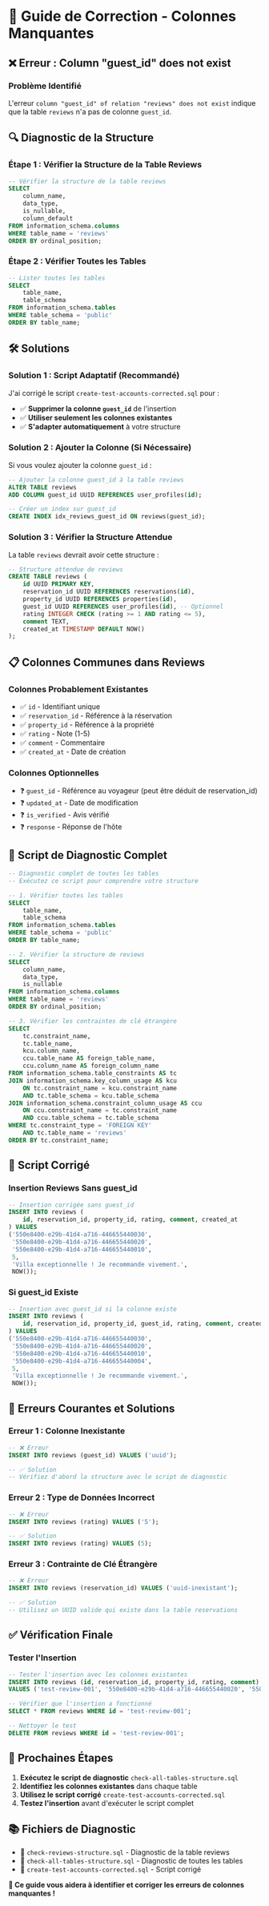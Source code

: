 # 🔧 Guide de Correction - Colonnes Manquantes

## ❌ **Erreur : Column "guest_id" does not exist**

### **Problème Identifié**
L'erreur `column "guest_id" of relation "reviews" does not exist` indique que la table `reviews` n'a pas de colonne `guest_id`.

## 🔍 **Diagnostic de la Structure**

### **Étape 1 : Vérifier la Structure de la Table Reviews**
```sql
-- Vérifier la structure de la table reviews
SELECT 
    column_name, 
    data_type, 
    is_nullable,
    column_default
FROM information_schema.columns 
WHERE table_name = 'reviews' 
ORDER BY ordinal_position;
```

### **Étape 2 : Vérifier Toutes les Tables**
```sql
-- Lister toutes les tables
SELECT 
    table_name,
    table_schema
FROM information_schema.tables 
WHERE table_schema = 'public'
ORDER BY table_name;
```

## 🛠️ **Solutions**

### **Solution 1 : Script Adaptatif (Recommandé)**

J'ai corrigé le script `create-test-accounts-corrected.sql` pour :

- ✅ **Supprimer la colonne `guest_id`** de l'insertion
- ✅ **Utiliser seulement les colonnes existantes**
- ✅ **S'adapter automatiquement** à votre structure

### **Solution 2 : Ajouter la Colonne (Si Nécessaire)**

Si vous voulez ajouter la colonne `guest_id` :

```sql
-- Ajouter la colonne guest_id à la table reviews
ALTER TABLE reviews 
ADD COLUMN guest_id UUID REFERENCES user_profiles(id);

-- Créer un index sur guest_id
CREATE INDEX idx_reviews_guest_id ON reviews(guest_id);
```

### **Solution 3 : Vérifier la Structure Attendue**

La table `reviews` devrait avoir cette structure :

```sql
-- Structure attendue de reviews
CREATE TABLE reviews (
    id UUID PRIMARY KEY,
    reservation_id UUID REFERENCES reservations(id),
    property_id UUID REFERENCES properties(id),
    guest_id UUID REFERENCES user_profiles(id), -- Optionnel
    rating INTEGER CHECK (rating >= 1 AND rating <= 5),
    comment TEXT,
    created_at TIMESTAMP DEFAULT NOW()
);
```

## 📋 **Colonnes Communes dans Reviews**

### **Colonnes Probablement Existantes**
- ✅ `id` - Identifiant unique
- ✅ `reservation_id` - Référence à la réservation
- ✅ `property_id` - Référence à la propriété
- ✅ `rating` - Note (1-5)
- ✅ `comment` - Commentaire
- ✅ `created_at` - Date de création

### **Colonnes Optionnelles**
- ❓ `guest_id` - Référence au voyageur (peut être déduit de reservation_id)
- ❓ `updated_at` - Date de modification
- ❓ `is_verified` - Avis vérifié
- ❓ `response` - Réponse de l'hôte

## 🔧 **Script de Diagnostic Complet**

```sql
-- Diagnostic complet de toutes les tables
-- Exécutez ce script pour comprendre votre structure

-- 1. Vérifier toutes les tables
SELECT 
    table_name,
    table_schema
FROM information_schema.tables 
WHERE table_schema = 'public'
ORDER BY table_name;

-- 2. Vérifier la structure de reviews
SELECT 
    column_name, 
    data_type, 
    is_nullable
FROM information_schema.columns 
WHERE table_name = 'reviews' 
ORDER BY ordinal_position;

-- 3. Vérifier les contraintes de clé étrangère
SELECT 
    tc.constraint_name,
    tc.table_name,
    kcu.column_name,
    ccu.table_name AS foreign_table_name,
    ccu.column_name AS foreign_column_name
FROM information_schema.table_constraints AS tc
JOIN information_schema.key_column_usage AS kcu
    ON tc.constraint_name = kcu.constraint_name
    AND tc.table_schema = kcu.table_schema
JOIN information_schema.constraint_column_usage AS ccu
    ON ccu.constraint_name = tc.constraint_name
    AND ccu.table_schema = tc.table_schema
WHERE tc.constraint_type = 'FOREIGN KEY'
    AND tc.table_name = 'reviews'
ORDER BY tc.constraint_name;
```

## 🎯 **Script Corrigé**

### **Insertion Reviews Sans guest_id**
```sql
-- Insertion corrigée sans guest_id
INSERT INTO reviews (
    id, reservation_id, property_id, rating, comment, created_at
) VALUES
('550e8400-e29b-41d4-a716-446655440030', 
 '550e8400-e29b-41d4-a716-446655440020', 
 '550e8400-e29b-41d4-a716-446655440010', 
 5, 
 'Villa exceptionnelle ! Je recommande vivement.', 
 NOW());
```

### **Si guest_id Existe**
```sql
-- Insertion avec guest_id si la colonne existe
INSERT INTO reviews (
    id, reservation_id, property_id, guest_id, rating, comment, created_at
) VALUES
('550e8400-e29b-41d4-a716-446655440030', 
 '550e8400-e29b-41d4-a716-446655440020', 
 '550e8400-e29b-41d4-a716-446655440010', 
 '550e8400-e29b-41d4-a716-446655440004', 
 5, 
 'Villa exceptionnelle ! Je recommande vivement.', 
 NOW());
```

## 🚨 **Erreurs Courantes et Solutions**

### **Erreur 1 : Colonne Inexistante**
```sql
-- ❌ Erreur
INSERT INTO reviews (guest_id) VALUES ('uuid');

-- ✅ Solution
-- Vérifiez d'abord la structure avec le script de diagnostic
```

### **Erreur 2 : Type de Données Incorrect**
```sql
-- ❌ Erreur
INSERT INTO reviews (rating) VALUES ('5');

-- ✅ Solution
INSERT INTO reviews (rating) VALUES (5);
```

### **Erreur 3 : Contrainte de Clé Étrangère**
```sql
-- ❌ Erreur
INSERT INTO reviews (reservation_id) VALUES ('uuid-inexistant');

-- ✅ Solution
-- Utilisez un UUID valide qui existe dans la table reservations
```

## ✅ **Vérification Finale**

### **Tester l'Insertion**
```sql
-- Tester l'insertion avec les colonnes existantes
INSERT INTO reviews (id, reservation_id, property_id, rating, comment) 
VALUES ('test-review-001', '550e8400-e29b-41d4-a716-446655440020', '550e8400-e29b-41d4-a716-446655440010', 5, 'Test review');

-- Vérifier que l'insertion a fonctionné
SELECT * FROM reviews WHERE id = 'test-review-001';

-- Nettoyer le test
DELETE FROM reviews WHERE id = 'test-review-001';
```

## 🎯 **Prochaines Étapes**

1. **Exécutez le script de diagnostic** `check-all-tables-structure.sql`
2. **Identifiez les colonnes existantes** dans chaque table
3. **Utilisez le script corrigé** `create-test-accounts-corrected.sql`
4. **Testez l'insertion** avant d'exécuter le script complet

## 📚 **Fichiers de Diagnostic**

- 📄 `check-reviews-structure.sql` - Diagnostic de la table reviews
- 📄 `check-all-tables-structure.sql` - Diagnostic de toutes les tables
- 📄 `create-test-accounts-corrected.sql` - Script corrigé

**🔧 Ce guide vous aidera à identifier et corriger les erreurs de colonnes manquantes !**


